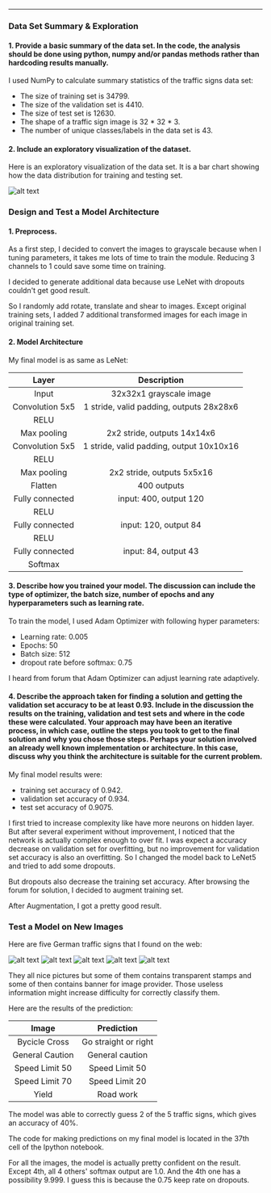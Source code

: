 [//]: # (Image References)

[image1]: ./examples/visualization.png "Visualization"
[image2]: ./examples/grayscale.jpg "Grayscaling"
[image3]: ./examples/random_noise.jpg "Random Noise"
[image4]: ./examples/tests/bycicles-cross.jpg "Bycicle Cross"
[image5]: ./examples/tests/general-caution.jpg "General Caution"
[image6]: ./examples/tests/speed-limit-50.jpg "Speed Limit 50"
[image7]: ./examples/tests/speed-limit-70.jpg "Speed Limit 70"
[image8]: ./examples/tests/yield.jpg	 "Yield"

---

### Data Set Summary & Exploration

#### 1. Provide a basic summary of the data set. In the code, the analysis should be done using python, numpy and/or pandas methods rather than hardcoding results manually.

I used NumPy to calculate summary statistics of the traffic
signs data set:

* The size of training set is 34799.
* The size of the validation set is 4410.
* The size of test set is 12630.
* The shape of a traffic sign image is 32 * 32 * 3.
* The number of unique classes/labels in the data set is 43.

#### 2. Include an exploratory visualization of the dataset.

Here is an exploratory visualization of the data set. It is a bar chart showing how the data distribution for training and testing set.

![alt text][image1]

### Design and Test a Model Architecture

#### 1. Preprocess.

As a first step, I decided to convert the images to grayscale because when I tuning parameters, it takes me lots of time to train the module. Reducing 3 channels to 1 could save some time on training.

I decided to generate additional data because use LeNet with dropouts couldn't get good result.

So I randomly add rotate,  translate and shear to images. Except original training sets, I added 7 additional transformed images for each image in original training set.


#### 2. Model Architecture

My final model is as same as LeNet:

| Layer         		|     Description	        					|
|:---------------------:|:---------------------------------------------:|
| Input         		| 32x32x1 grayscale image |
| Convolution 5x5   | 1 stride, valid padding, outputs 28x28x6 	|
| RELU					|												|
| Max pooling	      | 2x2 stride,  outputs 14x14x6 				|
| Convolution 5x5	  | 1 stride, valid padding, output 10x10x16 |
| RELU | |
| Max pooling	      | 2x2 stride,  outputs 5x5x16 				|
| Flatten | 400 outputs
| Fully connected		| input: 400, output 120 |
| RELU | |
| Fully connected	  | input: 120, output 84  |
|	RELU |												|
|	Fully connected   |	input: 84, output 43   |
| Softmax	| |



#### 3. Describe how you trained your model. The discussion can include the type of optimizer, the batch size, number of epochs and any hyperparameters such as learning rate.

To train the model, I used Adam Optimizer with following hyper parameters:
 * Learning rate: 0.005
 * Epochs: 50
 * Batch size: 512
 * dropout rate before softmax: 0.75

I heard from forum that Adam Optimizer can adjust learning rate adaptively.
#### 4. Describe the approach taken for finding a solution and getting the validation set accuracy to be at least 0.93. Include in the discussion the results on the training, validation and test sets and where in the code these were calculated. Your approach may have been an iterative process, in which case, outline the steps you took to get to the final solution and why you chose those steps. Perhaps your solution involved an already well known implementation or architecture. In this case, discuss why you think the architecture is suitable for the current problem.

My final model results were:
* training set accuracy of 0.942.
* validation set accuracy of 0.934.
* test set accuracy of 0.9075.

I first tried to increase complexity like have more neurons on hidden layer. But after several experiment without improvement, I noticed that the network is actually complex enough to over fit. I was expect a accuracy decrease on validation set for overfitting, but no improvement for validation set accuracy is also an overfitting. So I changed the model back to LeNet5 and tried to add some dropouts.

But dropouts also decrease the training set accuracy. After browsing the forum for solution, I decided to augment training set.

After Augmentation, I got a pretty good result.


### Test a Model on New Images


Here are five German traffic signs that I found on the web:

![alt text][image4] ![alt text][image5] ![alt text][image6]
![alt text][image7] ![alt text][image8]

They all nice pictures but some of them contains transparent stamps and some of then contains banner for image provider. Those useless information might increase difficulty for correctly classify them.


Here are the results of the prediction:

| Image			        |     Prediction	        					|
|:---------------------:|:---------------------------------------------:|
| Bycicle Cross   | Go straight or right |
| General Caution	| General caution |
| Speed Limit 50 | Speed Limit 50 |
| Speed Limit 70 | Speed Limit 20 |
| Yield | Road work |


The model was able to correctly guess 2 of the 5 traffic signs, which gives an accuracy of 40%.


The code for making predictions on my final model is located in the 37th cell of the Ipython notebook.

For all the images, the model is actually pretty confident on the result. Except 4th, all 4 others' softmax output are 1.0. And the 4th one has a possibility 9.999. I guess this is because the 0.75 keep rate on dropouts.

